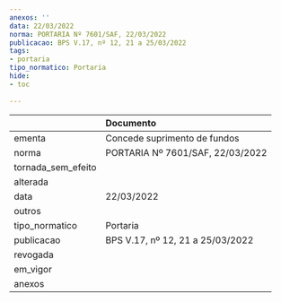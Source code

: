 ```yaml
---
anexos: ''
data: 22/03/2022
norma: PORTARIA Nº 7601/SAF, 22/03/2022
publicacao: BPS V.17, nº 12, 21 a 25/03/2022
tags:
- portaria
tipo_normatico: Portaria
hide: 
- toc 
 
---
```


|                    | Documento                        |
|:-------------------|:---------------------------------|
| ementa             | Concede suprimento de fundos     |
| norma              | PORTARIA Nº 7601/SAF, 22/03/2022 |
| tornada_sem_efeito |                                  |
| alterada           |                                  |
| data               | 22/03/2022                       |
| outros             |                                  |
| tipo_normatico     | Portaria                         |
| publicacao         | BPS V.17, nº 12, 21 a 25/03/2022 |
| revogada           |                                  |
| em_vigor           |                                  |
| anexos             |                                  |